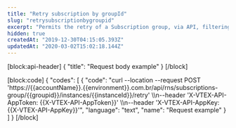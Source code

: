 ```yaml
---
title: "Retry subscription by groupId"
slug: "retrysubscriptionbygroupid"
excerpt: "Permits the retry of a Subscription group, via API, filtering by groupId and instanceId."
hidden: true
createdAt: "2019-12-30T04:15:05.393Z"
updatedAt: "2020-03-02T15:02:18.144Z"
---
```

[block:api-header]
{
  "title": "Request body example"
}
[/block]

[block:code]
{
  "codes": [
    {
      "code": "curl --location --request POST 'https://{{accountName}}.{{environment}}.com.br/api/rns/subscriptions-group/{{groupid}}/instances/{{instanceId}}/retry' \\\n--header 'X-VTEX-API-AppToken: {{X-VTEX-API-AppToken}}' \\\n--header 'X-VTEX-API-AppKey: {{X-VTEX-API-AppKey}}'",
      "language": "text",
      "name": "Request example"
    }
  ]
}
[/block]